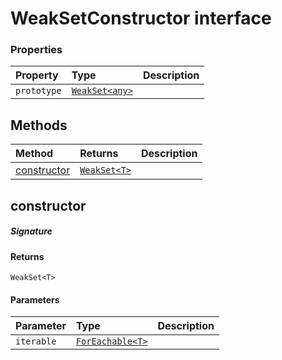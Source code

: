 # WeakSetConstructor interface










### Properties

| Property	   | Type	| Description|
|:-------------|:-------|:-----------|
|`prototype`      | [`WeakSet<any>`](WeakSet.md) |  |




## Methods

| Method	   |  Returns	| Description|
|:-------------|:-------|:-----------|
|[constructor<T>](#constructor<t>~xwmg9)      | [`WeakSet<T>`](WeakSet.md) |  |



## constructor<T>



##### Signature

#### Returns
`WeakSet<T>`

#### Parameters


| Parameter	   | Type    | Description |
|:-------------|:---------------|:------------|
| `iterable`    | [`ForEachable<T>`](ForEachable.md) |  |

